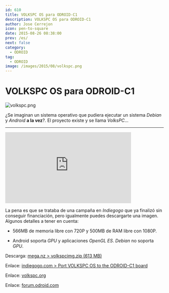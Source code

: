 ```yaml
---
id: 610
title: VOLKSPC OS para ODROID-C1
description: VOLKSPC OS para ODROID-C1
author: Jose Cerrejon
icon: pen-to-square
date: 2015-08-26 08:38:00
prev: /es/
next: false
category:
  - ODROID
tag:
  - ODROID
image: /images/2015/08/volkspc.png
---
```


# VOLKSPC OS para ODROID-C1

![volkspc.png](/images/2015/08/volkspc.png)

¿Se imaginan un sistema operativo que pudiera ejecutar un sistema *Debian* y *Android* **a la vez**?. El proyecto existe y se llama *VolksPC*...

- - -
<iframe width="400" height="225" src="https://www.youtube.com/embed/QqJgAokMZu0?rel=0&amp;showinfo=0" frameborder="0" allowfullscreen></iframe>

La pena es que se trataba de una campaña en *Indiegogo* que ya finalizó sin conseguir financiación, pero igualmente puedes descargarte una imagen. Algunos detalles a tener en cuenta:

* 566MB de memoria libre con 720P y 500MB de RAM libre con 1080P. 

* Android soporta *GPU* y aplicaciones *OpenGL ES*. *Debian* no soporta *GPU*.

Descarga: [mega.nz > volkspcimg.zip (613 MB)](https://mega.nz/#!iFsyFYoC!Rn-2735qnG4TlrUPwju646vzKBSwjkecfmzxg3lSuQA)

Enlace: [indiegogo.com > Port VOLKSPC OS to the ODROID-C1 board](https://www.indiegogo.com/projects/port-volkspc-os-to-the-odroid-c1-board#/story)

Enlace: [volkspc.org](http://www.volkspc.org/)

Enlace: [forum.odroid.com](http://forum.odroid.com/viewtopic.php?f=111&t=14374)